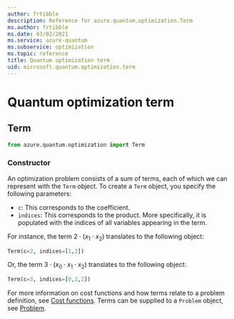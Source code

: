 ```yaml
---
author: frtibble
description: Reference for azure.quantum.optimization.Term
ms.author: frtibble
ms.date: 03/02/2021
ms.service: azure-quantum
ms.subservice: optimization
ms.topic: reference
title: Quantum optimization term
uid: microsoft.quantum.optimization.term
---
```


# Quantum optimization term

## Term

```py
from azure.quantum.optimization import Term
```

### Constructor

An optimization problem consists of a sum of terms, each of which we can represent with the `Term` object.
To create a `Term` object, you specify the following parameters:

- `c`: This corresponds to the coefficient.
- `indices`: This corresponds to the product. More specifically, it is populated with the indices of all variables appearing in the term.

 For instance, the term $2 \cdot (x_1 \cdot x_2)$ translates to the following object: 
 
 ```py
 Term(c=2, indices=[1,2])
```

 Or, the term $3 \cdot (x_0 \cdot x_1 \cdot x_2)$ translates to the following object:
  ```py
 Term(c=3, indices=[0,1,2])
```

For more information on cost functions and how terms relate to a problem definition, see [Cost functions](https://docs.microsoft.com/azure/quantum/optimization-concepts-cost-functions).
Terms can be supplied to a `Problem` object, see [Problem](https://docs.microsoft.com/azure/quantum/optimization-problem).
